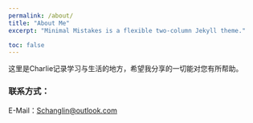 ```yaml
---
permalink: /about/
title: "About Me"
excerpt: "Minimal Mistakes is a flexible two-column Jekyll theme."

toc: false
---
```




这里是Charlie记录学习与生活的地方，希望我分享的一切能对您有所帮助。





### 联系方式：
E-Mail：Schanglin@outlook.com
